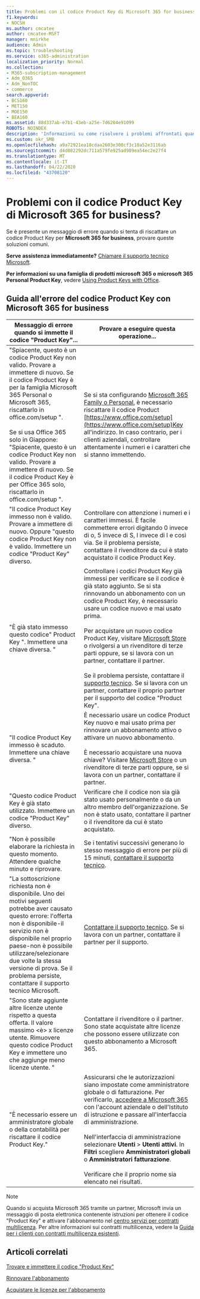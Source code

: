```yaml
---
title: Problemi con il codice Product Key di Microsoft 365 for business?
f1.keywords:
- NOCSH
ms.author: cmcatee
author: cmcatee-MSFT
manager: mnirkhe
audience: Admin
ms.topic: troubleshooting
ms.service: o365-administration
localization_priority: Normal
ms.collection:
- M365-subscription-management
- Adm_O365
- Adm_NonTOC
- commerce
search.appverid:
- BCS160
- MET150
- MOE150
- BEA160
ms.assetid: 88d337ab-e7b1-43eb-a25e-7d6204e91099
ROBOTS: NOINDEX
description: 'Informazioni su come risolvere i problemi affrontati quando si immette il codice "Product Key" per Microsoft 365 for business. '
ms.custom: okr_SMB
ms.openlocfilehash: a9a72921ea18cdaa2603e300cf3c18a52e3116ab
ms.sourcegitcommit: d4d082292dc711a579fe925ad989ea54ec2e27f4
ms.translationtype: MT
ms.contentlocale: it-IT
ms.lasthandoff: 04/22/2020
ms.locfileid: "43708120"
---
```

# <a name="problems-with-your-microsoft-365-for-business-product-key"></a>Problemi con il codice Product Key di Microsoft 365 for business?

Se è presente un messaggio di errore quando si tenta di riscattare un codice Product Key per **Microsoft 365 for business**, provare queste soluzioni comuni. 
  
 **Serve assistenza immediatamente?** [Chiamare il supporto tecnico Microsoft](../admin/contact-support-for-business-products.md). 
  
 **Per informazioni su una famiglia di prodotti microsoft 365 o microsoft 365 Personal Product Key**, vedere [Using Product Keys with Office](https://support.office.com/article/12a5763a-d45c-4685-8c95-a44500213759.aspx).
  
## <a name="product-key-error-help-with-microsoft-365-for-business"></a>Guida all'errore del codice Product Key con Microsoft 365 for business

| Messaggio di errore quando si immette il codice "Product Key"... | Provare a eseguire questa operazione... |
|--------------------------------------------------------------------------------------------------------------------------------------------------------------------------------------------------------------------------------------------------------------------------------------------------------------------------------------------------------|----------------------------------------------------------------------------------------------------------------------------------------------------------------------------------------------------------------------------------------------------------------------------------------------------------------------------------------------------------------------------------------------------------------------------------------------------------------------------|
| "Spiacente, questo è un codice Product Key non valido. Provare a immettere di nuovo. Se il codice Product Key è per la famiglia Microsoft 365 Personal o Microsoft 365, riscattarlo in office.com/setup ". <br/><br/>Se si usa Office 365 solo in Giappone: "Spiacente, questo è un codice Product Key non valido. Provare a immettere di nuovo. Se il codice Product Key è per Office 365 solo, riscattarlo in office.com/setup ". | Se si sta configurando [Microsoft 365 Family o Personal](https://support.office.com/article/28cbc8cf-1332-4f04-9123-9b660abb629e.aspx), è necessario riscattare il codice Product [https://www.office.com/setup](https://www.office.com/setup)Key all'indirizzo. In caso contrario, per i clienti aziendali, controllare attentamente i numeri e i caratteri che si stanno immettendo. |
| "Il codice Product Key immesso non è valido. Provare a immettere di nuovo. Oppure "questo codice Product Key non è valido. Immettere un codice "Product Key" diverso. | Controllare con attenzione i numeri e i caratteri immessi. È facile commettere errori digitando 0 invece di o, 5 invece di S, l invece di I e così via. Se il problema persiste, contattare il rivenditore da cui è stato acquistato il codice Product Key. |
| "È già stato immesso questo codice" Product Key ". Immettere una chiave diversa. " | Controllare i codici Product Key già immessi per verificare se il codice è già stato aggiunto. Se si sta rinnovando un abbonamento con un codice Product Key, è necessario usare un codice nuovo e mai usato prima.  <br/><br/>Per acquistare un nuovo codice Product Key, visitare [Microsoft Store](https://go.microsoft.com/fwlink/p/?LinkId=529160) o rivolgersi a un rivenditore di terze parti oppure, se si lavora con un partner, contattare il partner.<br/><br/>Se il problema persiste, contattare il [supporto tecnico](../admin/contact-support-for-business-products.md). Se si lavora con un partner, contattare il proprio partner per il supporto del codice "Product Key". |
| "Il codice Product Key immesso è scaduto. Immettere una chiave diversa. " | È necessario usare un codice Product Key nuovo e mai usato prima per rinnovare un abbonamento attivo o attivare un nuovo abbonamento.<br/><br/>È necessario acquistare una nuova chiave? Visitare [Microsoft Store](https://go.microsoft.com/fwlink/p/?LinkId=529160) o un rivenditore di terze parti oppure, se si lavora con un partner, contattare il partner. |
| "Questo codice Product Key è già stato utilizzato. Immettere un codice "Product Key" diverso. | Verificare che il codice non sia già stato usato personalmente o da un altro membro dell'organizzazione. Se non è stato usato, contattare il partner o il rivenditore da cui è stato acquistato. |
| "Non è possibile elaborare la richiesta in questo momento. Attendere qualche minuto e riprovare. | Se i tentativi successivi generano lo stesso messaggio di errore per più di 15 minuti, [contattare il supporto tecnico](../admin/contact-support-for-business-products.md). |
| "La sottoscrizione richiesta non è disponibile. Uno dei motivi seguenti potrebbe aver causato questo errore: l'offerta non è disponibile-il servizio non è disponibile nel proprio paese-non è possibile utilizzare/selezionare due volte la stessa versione di prova. Se il problema persiste, contattare il supporto tecnico Microsoft. | [Contattare il supporto tecnico](../admin/contact-support-for-business-products.md). Se si lavora con un partner, contattare il partner per il supporto. |
| "Sono state aggiunte altre licenze utente rispetto a questa offerta. Il valore massimo \<è\> x licenze utente. Rimuovere questo codice Product Key e immettere uno che aggiunge meno licenze utente. " | Contattare il rivenditore o il partner. Sono state acquistate altre licenze che possono essere utilizzate con questo abbonamento a Microsoft 365. |
| "È necessario essere un amministratore globale o della contabilità per riscattare il codice Product Key." | Assicurarsi che le autorizzazioni siano impostate come amministratore globale o di fatturazione. Per verificarlo, [accedere a Microsoft 365](https://support.office.com/article/e9eb7d51-5430-4929-91ab-6157c5a050b4) con l'account aziendale o dell'Istituto di istruzione e passare all'interfaccia di amministrazione. <br/><br/>Nell'interfaccia di amministrazione selezionare **Utenti** \> **Utenti attivi**. In **Filtri** scegliere **Amministratori globali** o **Amministratori fatturazione**.  <br/><br/>Verificare che il proprio nome sia elencato nei risultati. |
   
> [!NOTE]
> Quando si acquista Microsoft 365 tramite un partner, Microsoft invia un messaggio di posta elettronica contenente istruzioni per ottenere il codice "Product Key" e attivare l'abbonamento nel [centro servizi per contratti multilicenza](https://go.microsoft.com/fwlink/p/?LinkID=282016). Per altre informazioni sui contratti multilicenza, vedere la [Guida per i clienti con contratti multilicenza esistenti](https://go.microsoft.com/fwlink/p/?LinkId=534992). 
  
## <a name="related-articles"></a>Articoli correlati

[Trovare e immettere il codice "Product Key"](enter-your-product-key.md)
  
[Rinnovare l'abbonamento](subscriptions/renew-your-subscription.md)
  
[Acquistare le licenze per l'abbonamento](licenses/buy-licenses.md)
